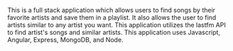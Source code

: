 This is a full stack application which allows users to find songs by their favorite artists and save them in a playlist. It also allows the user to find artists similar to any artist you want. This application utilizes the lastfm API to find artist's songs and similar artists. 
This application uses Javascript, Angular, Express, MongoDB, and Node.
